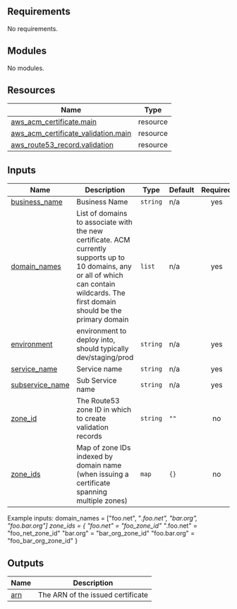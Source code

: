 ## Requirements

No requirements.

## Modules

No modules.

## Resources

| Name | Type |
|------|------|
| [aws_acm_certificate.main](https://registry.terraform.io/providers/hashicorp/aws/latest/docs/resources/acm_certificate) | resource |
| [aws_acm_certificate_validation.main](https://registry.terraform.io/providers/hashicorp/aws/latest/docs/resources/acm_certificate_validation) | resource |
| [aws_route53_record.validation](https://registry.terraform.io/providers/hashicorp/aws/latest/docs/resources/route53_record) | resource |

## Inputs

| Name | Description | Type | Default | Required |
|------|-------------|------|---------|:--------:|
| <a name="input_business_name"></a> [business\_name](#input\_business\_name) | Business Name | `string` | n/a | yes |
| <a name="input_domain_names"></a> [domain\_names](#input\_domain\_names) | List of domains to associate with the new certificate. ACM currently supports up to 10 domains, any or all of which can contain wildcards. The first domain should be the primary domain | `list` | n/a | yes |
| <a name="input_environment"></a> [environment](#input\_environment) | environment to deploy into, should typically dev/staging/prod | `string` | n/a | yes |
| <a name="input_service_name"></a> [service\_name](#input\_service\_name) | Service name | `string` | n/a | yes |
| <a name="input_subservice_name"></a> [subservice\_name](#input\_subservice\_name) | Sub Service name | `string` | n/a | yes |
| <a name="input_zone_id"></a> [zone\_id](#input\_zone\_id) | The Route53 zone ID in which to create validation records | `string` | `""` | no |
| <a name="input_zone_ids"></a> [zone\_ids](#input\_zone\_ids) | Map of zone IDs indexed by domain name (when issuing a certificate spanning multiple zones) | `map` | `{}` | no |

Example inputs:
domain_names = ["foo.net", "*.foo.net", "bar.org", "foo.bar.org"]
zone_ids = {
    "foo.net" = "foo_zone_id"
    "*.foo.net" = "foo_net_zone_id"
    "bar.org" = "bar_org_zone_id"
    "foo.bar.org" = "foo_bar_org_zone_id"
}

## Outputs

| Name | Description |
|------|-------------|
| <a name="output_arn"></a> [arn](#output\_arn) | The ARN of the issued certificate |
